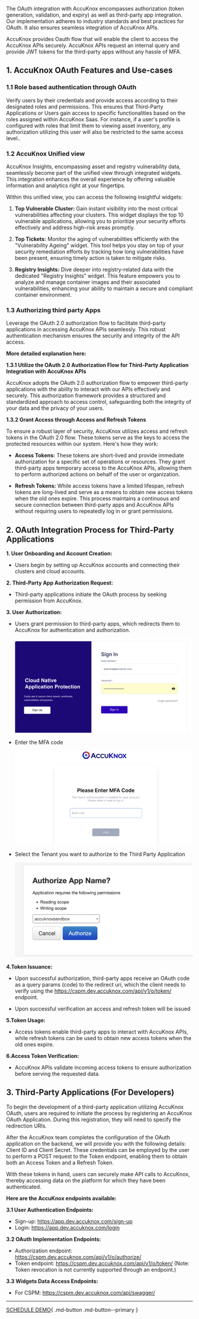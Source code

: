 
The OAuth integration with AccuKnox encompasses authorization (token generation, validation, and expiry) as well as third-party app integration. Our implementation adheres to industry standards and best practices for OAuth. It also ensures seamless integration of AccuKnox APIs.

AccuKnox provides Oauth flow that will enable the client to access the AccuKnox APIs securely. AccuKnox APIs request an internal query and provide JWT tokens for the third-party apps without any hassle of MFA.

## **1. AccuKnox OAuth Features and Use-cases**

### **1.1** Role based authentication through OAuth

Verify users by their credentials and provide access according to their designated roles and permissions. This ensures that Third-Party Applications or Users gain access to specific functionalities based on the roles assigned within AccuKnox Saas. For instance, if a user's profile is configured with roles that limit them to viewing asset inventory, any authorization utilizing this user will also be restricted to the same access level..

### **1.2** AccuKnox Unified view

AccuKnox Insights, encompassing asset and registry vulnerability data, seamlessly become part of the unified view through integrated widgets. This integration enhances the overall experience by offering valuable information and analytics right at your fingertips.

Within this unified view, you can access the following insightful widgets:

1. **Top Vulnerable Cluster:** Gain instant visibility into the most critical vulnerabilities affecting your clusters. This widget displays the top 10 vulnerable applications, allowing you to prioritize your security efforts effectively and address high-risk areas promptly.

2. **Top Tickets:** Monitor the aging of vulnerabilities efficiently with the "Vulnerability Ageing" widget. This tool helps you stay on top of your security remediation efforts by tracking how long vulnerabilities have been present, ensuring timely action is taken to mitigate risks.

3. **Registry Insights:** Dive deeper into registry-related data with the dedicated "Registry Insights" widget. This feature empowers you to analyze and manage container images and their associated vulnerabilities, enhancing your ability to maintain a secure and compliant container environment.

### **1.3** Authorizing third party Apps

Leverage the OAuth 2.0 authorization flow to facilitate third-party applications in accessing AccuKnox APIs seamlessly. This robust authentication mechanism ensures the security and integrity of the API access.

**More detailed explanation here:**

**1.3.1 Utilize the OAuth 2.0 Authorization Flow for Third-Party Application Integration with AccuKnox APIs**

AccuKnox adopts the OAuth 2.0 authorization flow to empower third-party applications with the ability to interact with our APIs effectively and securely. This authorization framework provides a structured and standardized approach to access control, safeguarding both the integrity of your data and the privacy of your users.

**1.3.2 Grant Access through Access and Refresh Tokens**

To ensure a robust layer of security, AccuKnox utilizes access and refresh tokens in the OAuth 2.0 flow. These tokens serve as the keys to access the protected resources within our system. Here's how they work:

- **Access Tokens:** These tokens are short-lived and provide immediate authorization for a specific set of operations or resources. They grant third-party apps temporary access to the AccuKnox APIs, allowing them to perform authorized actions on behalf of the user or organization.

- **Refresh Tokens:** While access tokens have a limited lifespan, refresh tokens are long-lived and serve as a means to obtain new access tokens when the old ones expire. This process maintains a continuous and secure connection between third-party apps and AccuKnox APIs without requiring users to repeatedly log in or grant permissions.

## **2. OAuth Integration Process for Third-Party Applications**

**1. User Onboarding and Account Creation:**

- Users begin by setting up AccuKnox accounts and connecting their clusters and cloud accounts.

**2. Third-Party App Authorization Request:**

- Third-party applications initiate the OAuth process by seeking permission from AccuKnox.

**3. User Authorization:**

- Users grant permission to third-party apps, which redirects them to AccuKnox for authentication and authorization.

   ![](images/oauth/oauth-0.png)

- Enter the MFA code

    ![](images/oauth/oauth-1.png)

- Select the Tenant you want to authorize to the Third Party Application

   ![](images/oauth/oauth-2.png)

**4.Token Issuance:**

- Upon successful authorization, third-party apps receive an OAuth code as a query params (code) to the redirect uri, which the client needs to verify using the <https://cspm.dev.accuknox.com/api/v1/o/token/> endpoint.

- Upon successful verification an access and refresh token will be issued

**5.Token Usage:**

- Access tokens enable third-party apps to interact with AccuKnox APIs, while refresh tokens can be used to obtain new access tokens when the old ones expire.

**6.Access Token Verification:**

- AccuKnox APIs validate incoming access tokens to ensure authorization before serving the requested data.

## **3. Third-Party Applications (For Developers)**

To begin the development of a third-party application utilizing AccuKnox OAuth, users are required to initiate the process by registering an AccuKnox OAuth Application. During this registration, they will need to specify the redirection URIs.

After the AccuKnox team completes the configuration of the OAuth application on the backend, we will provide you with the following details: Client ID and Client Secret. These credentials can be employed by the user to perform a POST request to the Token endpoint, enabling them to obtain both an Access Token and a Refresh Token.

With these tokens in hand, users can securely make API calls to AccuKnox, thereby accessing data on the platform for which they have been authenticated.

**Here are the AccuKnox endpoints available:**

**3.1 User Authentication Endpoints:**

- Sign-up: <https://app.dev.accuknox.com/sign-up>
- Login: <https://app.dev.accuknox.com/login>

**3.2 OAuth Implementation Endpoints:**

- Authorization endpoint: <https://cspm.dev.accuknox.com/api/v1/o/authorize/>
- Token endpoint: <https://cspm.dev.accuknox.com/api/v1/o/token/> (Note: Token revocation is not currently supported through an endpoint.)

**3.3 Widgets Data Access Endpoints:**

- For CSPM: <https://cspm.dev.accuknox.com/api/swagger/>

---
[SCHEDULE DEMO](https://www.accuknox.com/contact-us){ .md-button .md-button--primary }
